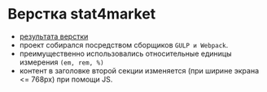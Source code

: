 # Верстка stat4market
- [результата верстки](https://frostanskii.github.io/stat4market/) 
- проект собирался посредством сборщиков `GULP и Webpack`.
- преимущественно использовались относительные единицы измерения `(em, rem, %)`
- контент в заголовке второй секции изменяется (при ширине экрана <= 768px) при помощи JS.
